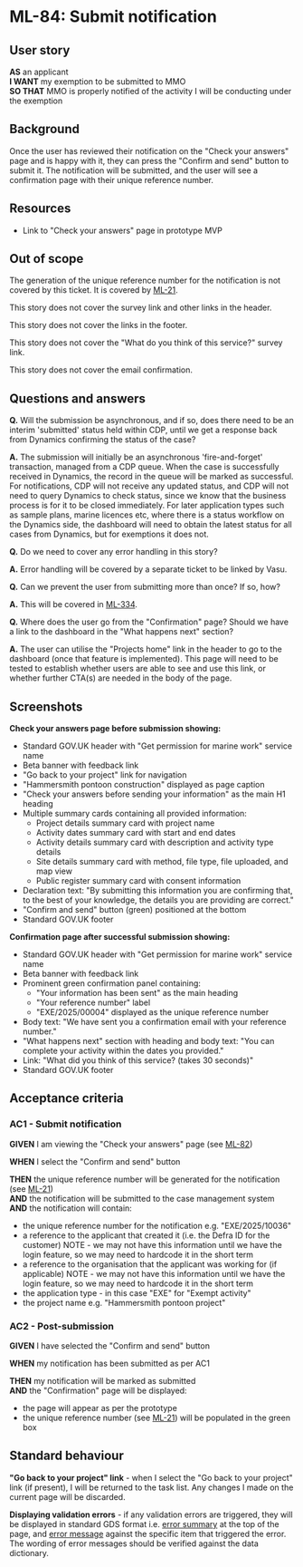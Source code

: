 # ML-84: Submit notification

## User story

**AS** an applicant  
**I WANT** my exemption to be submitted to MMO  
**SO THAT** MMO is properly notified of the activity I will be conducting under the exemption

## Background

Once the user has reviewed their notification on the "Check your answers" page and is happy with it, they can press the "Confirm and send" button to submit it. The notification will be submitted, and the user will see a confirmation page with their unique reference number.

## Resources

- Link to "Check your answers" page in prototype MVP

## Out of scope

The generation of the unique reference number for the notification is not covered by this ticket. It is covered by [ML-21](https://eaflood.atlassian.net/browse/ML-21).

This story does not cover the survey link and other links in the header.

This story does not cover the links in the footer.

This story does not cover the "What do you think of this service?" survey link.

This story does not cover the email confirmation.

## Questions and answers

**Q.** Will the submission be asynchronous, and if so, does there need to be an interim 'submitted' status held within CDP, until we get a response back from Dynamics confirming the status of the case?

**A.** The submission will initially be an asynchronous 'fire-and-forget' transaction, managed from a CDP queue. When the case is successfully received in Dynamics, the record in the queue will be marked as successful. For notifications, CDP will not receive any updated status, and CDP will not need to query Dynamics to check status, since we know that the business process is for it to be closed immediately. For later application types such as sample plans, marine licences etc, where there is a status workflow on the Dynamics side, the dashboard will need to obtain the latest status for all cases from Dynamics, but for exemptions it does not.

**Q.** Do we need to cover any error handling in this story?

**A.** Error handling will be covered by a separate ticket to be linked by Vasu.

**Q.** Can we prevent the user from submitting more than once? If so, how?

**A.** This will be covered in [ML-334](https://eaflood.atlassian.net/browse/ML-334).

**Q.** Where does the user go from the "Confirmation" page? Should we have a link to the dashboard in the "What happens next" section?

**A.** The user can utilise the "Projects home" link in the header to go to the dashboard (once that feature is implemented). This page will need to be tested to establish whether users are able to see and use this link, or whether further CTA(s) are needed in the body of the page.

## Screenshots

**Check your answers page before submission showing:**

- Standard GOV.UK header with "Get permission for marine work" service name
- Beta banner with feedback link
- "Go back to your project" link for navigation
- "Hammersmith pontoon construction" displayed as page caption
- "Check your answers before sending your information" as the main H1 heading
- Multiple summary cards containing all provided information:
  - Project details summary card with project name
  - Activity dates summary card with start and end dates
  - Activity details summary card with description and activity type details
  - Site details summary card with method, file type, file uploaded, and map view
  - Public register summary card with consent information
- Declaration text: "By submitting this information you are confirming that, to the best of your knowledge, the details you are providing are correct."
- "Confirm and send" button (green) positioned at the bottom
- Standard GOV.UK footer

**Confirmation page after successful submission showing:**

- Standard GOV.UK header with "Get permission for marine work" service name
- Beta banner with feedback link
- Prominent green confirmation panel containing:
  - "Your information has been sent" as the main heading
  - "Your reference number" label
  - "EXE/2025/00004" displayed as the unique reference number
- Body text: "We have sent you a confirmation email with your reference number."
- "What happens next" section with heading and body text: "You can complete your activity within the dates you provided."
- Link: "What did you think of this service? (takes 30 seconds)"
- Standard GOV.UK footer

## Acceptance criteria

### AC1 - Submit notification

**GIVEN** I am viewing the "Check your answers" page (see [ML-82](https://eaflood.atlassian.net/browse/ML-82))

**WHEN** I select the "Confirm and send" button

**THEN** the unique reference number will be generated for the notification (see [ML-21](https://eaflood.atlassian.net/browse/ML-21))  
**AND** the notification will be submitted to the case management system  
**AND** the notification will contain:

- the unique reference number for the notification e.g. "EXE/2025/10036"
- a reference to the applicant that created it (i.e. the Defra ID for the customer) NOTE - we may not have this information until we have the login feature, so we may need to hardcode it in the short term
- a reference to the organisation that the applicant was working for (if applicable) NOTE - we may not have this information until we have the login feature, so we may need to hardcode it in the short term
- the application type - in this case "EXE" for "Exempt activity"
- the project name e.g. "Hammersmith pontoon project"

### AC2 - Post-submission

**GIVEN** I have selected the "Confirm and send" button

**WHEN** my notification has been submitted as per AC1

**THEN** my notification will be marked as submitted  
**AND** the "Confirmation" page will be displayed:

- the page will appear as per the prototype
- the unique reference number (see [ML-21](https://eaflood.atlassian.net/browse/ML-21)) will be populated in the green box

## Standard behaviour

**"Go back to your project" link** - when I select the "Go back to your project" link (if present), I will be returned to the task list. Any changes I made on the current page will be discarded.

**Displaying validation errors** - if any validation errors are triggered, they will be displayed in standard GDS format i.e. [error summary](https://design-system.service.gov.uk/components/error-summary/) at the top of the page, and [error message](https://design-system.service.gov.uk/components/error-message/) against the specific item that triggered the error. The wording of error messages should be verified against the data dictionary.

